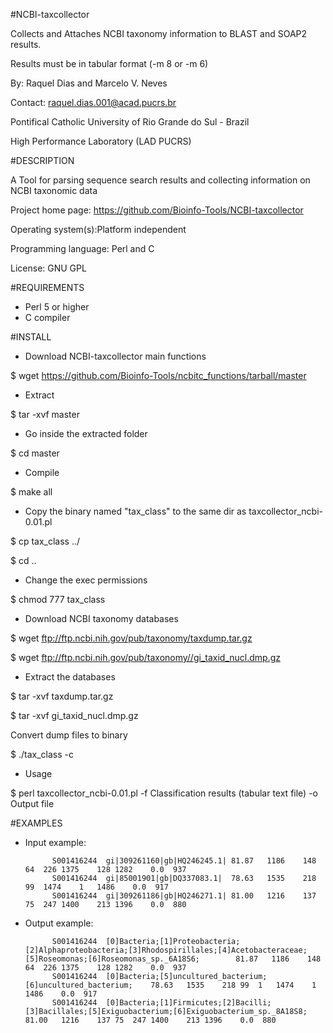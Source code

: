 #NCBI-taxcollector

Collects and Attaches NCBI taxonomy information to BLAST and SOAP2 results.

Results must be in tabular format (-m 8 or -m 6)

By: Raquel Dias and Marcelo V. Neves

Contact: raquel.dias.001@acad.pucrs.br

Pontifical Catholic University of Rio Grande do Sul - Brazil

High Performance Laboratory (LAD PUCRS)


#DESCRIPTION 

A Tool for parsing sequence search results and collecting information on NCBI taxonomic data

Project home page: https://github.com/Bioinfo-Tools/NCBI-taxcollector

Operating system(s):Platform independent

Programming language: Perl and C

License: GNU GPL


#REQUIREMENTS

- Perl 5 or higher
- C compiler


#INSTALL

- Download NCBI-taxcollector main functions

$ wget https://github.com/Bioinfo-Tools/ncbitc_functions/tarball/master

- Extract

$ tar -xvf master

- Go inside the extracted folder

$ cd master

- Compile

$ make all

- Copy the binary named "tax_class" to the same dir as taxcollector_ncbi-0.01.pl 

$ cp tax_class ../

$ cd .. 

- Change the exec permissions

$ chmod 777 tax_class

- Download NCBI taxonomy databases

$ wget ftp://ftp.ncbi.nih.gov/pub/taxonomy/taxdump.tar.gz

$ wget ftp://ftp.ncbi.nih.gov/pub/taxonomy//gi_taxid_nucl.dmp.gz

- Extract the databases

$ tar -xvf taxdump.tar.gz

$ tar -xvf gi_taxid_nucl.dmp.gz

Convert dump files to binary

$ ./tax_class -c

- Usage

$ perl taxcollector_ncbi-0.01.pl -f Classification results (tabular text file) -o Output file


#EXAMPLES

- Input example:

            S001416244	gi|309261160|gb|HQ246245.1|	81.87	1186	148	64	226	1375	128	1282	0.0	 937
            S001416244	gi|85001901|gb|DQ337083.1|	78.63	1535	218	99	1474	1	1486	0.0	 917
            S001416244	gi|309261186|gb|HQ246271.1|	81.00	1216	137	75	247	1400	213	1396	0.0	 880


- Output example:

            S001416244	[0]Bacteria;[1]Proteobacteria;[2]Alphaproteobacteria;[3]Rhodospirillales;[4]Acetobacteraceae;[5]Roseomonas;[6]Roseomonas_sp._6A18S6;		81.87	1186	148	64	226	1375	128	1282	0.0	 937
            S001416244	[0]Bacteria;[5]uncultured_bacterium;[6]uncultured_bacterium;	78.63	1535	218	99	1	1474	1	1486	0.0	 917
            S001416244	[0]Bacteria;[1]Firmicutes;[2]Bacilli;[3]Bacillales;[5]Exiguobacterium;[6]Exiguobacterium_sp._8A18S8;		81.00	1216	137	75	247	1400	213	1396	0.0	 880

